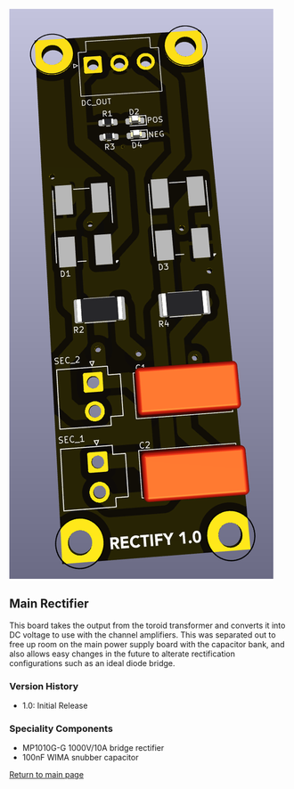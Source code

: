 ![Rectifier](images/rectify.png)

## Main Rectifier

This board takes the output from the toroid transformer and converts it into DC voltage to use with the channel amplifiers.  This was separated out to free up room on the main power supply board with the capacitor bank, and also allows easy changes in the future to alterate rectification configurations such as an ideal diode bridge.

### Version History

- 1.0: Initial Release

### Speciality Components

* MP1010G-G 1000V/10A bridge rectifier
* 100nF WIMA snubber capacitor

[Return to main page](/)

